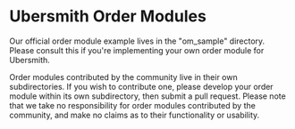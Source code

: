Ubersmith Order Modules
=========================

Our official order module example lives in the "om_sample" directory. Please consult this if you're implementing your own order module for Ubersmith.

Order modules contributed by the community live in their own subdirectories. If you wish to contribute one, please develop your order module within its own subdirectory, then submit a pull request. Please note that we take no responsibility for order modules contributed by the community, and make no claims as to their functionality or usability.

